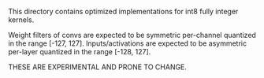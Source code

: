 This directory contains optimized implementations for int8 fully integer kernels.

Weight filters of convs are expected to be symmetric per-channel quantized in
the range [-127, 127].
Inputs/activations are expected to be asymmetric per-layer quantized in the
range [-128, 127].

THESE ARE EXPERIMENTAL AND PRONE TO CHANGE.
